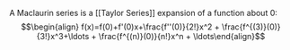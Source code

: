 A Maclaurin series is a [[Taylor Series]] expansion of a function about 0:
$$\begin{align} f(x)=f(0)+f'(0)x+\frac{f''(0)}{2!}x^2 + \frac{f^{(3)}(0)}{3!}x^3+\ldots + \frac{f^{(n)}(0)}{n!}x^n + \ldots\end{align}$$